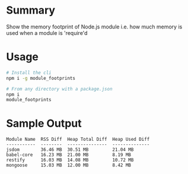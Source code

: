 # Summary

Show the memory footprint of Node.js module i.e. how much memory is used when a module is 'require'd

# Usage

```bash
# Install the cli
npm i -g module_footprints

# From any directory with a package.json
npm i
module_footprints
```

# Sample Output

```
Module Name  RSS Diff  Heap Total Diff  Heap Used Diff
-----------  --------  ---------------  --------------
jsdom        36.46 MB  30.51 MB         21.04 MB      
babel-core   16.23 MB  21.00 MB         8.19 MB       
restify      16.03 MB  14.08 MB         10.72 MB      
mongoose     15.03 MB  12.00 MB         8.42 MB       
```
